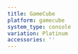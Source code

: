 ```yaml
---
title: GameCube
platform: gamecube
system_type: console
variation: Platinum
accessories: ''
---
```


